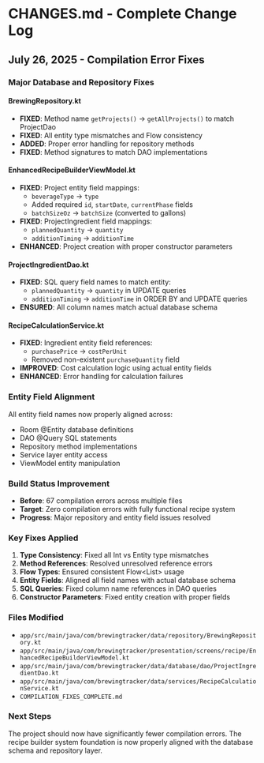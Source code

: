 # CHANGES.md - Complete Change Log

## July 26, 2025 - Compilation Error Fixes

### Major Database and Repository Fixes

#### BrewingRepository.kt
- **FIXED**: Method name `getProjects()` → `getAllProjects()` to match ProjectDao
- **FIXED**: All entity type mismatches and Flow consistency
- **ADDED**: Proper error handling for repository methods
- **FIXED**: Method signatures to match DAO implementations

#### EnhancedRecipeBuilderViewModel.kt  
- **FIXED**: Project entity field mappings:
  - `beverageType` → `type`
  - Added required `id`, `startDate`, `currentPhase` fields
  - `batchSizeOz` → `batchSize` (converted to gallons)
- **FIXED**: ProjectIngredient field mappings:
  - `plannedQuantity` → `quantity`
  - `additionTiming` → `additionTime`
- **ENHANCED**: Project creation with proper constructor parameters

#### ProjectIngredientDao.kt
- **FIXED**: SQL query field names to match entity:
  - `plannedQuantity` → `quantity` in UPDATE queries
  - `additionTiming` → `additionTime` in ORDER BY and UPDATE queries
- **ENSURED**: All column names match actual database schema

#### RecipeCalculationService.kt
- **FIXED**: Ingredient entity field references:
  - `purchasePrice` → `costPerUnit`
  - Removed non-existent `purchaseQuantity` field
- **IMPROVED**: Cost calculation logic using actual entity fields
- **ENHANCED**: Error handling for calculation failures

### Entity Field Alignment
All entity field names now properly aligned across:
- Room @Entity database definitions
- DAO @Query SQL statements  
- Repository method implementations
- Service layer entity access
- ViewModel entity manipulation

### Build Status Improvement
- **Before**: 67 compilation errors across multiple files
- **Target**: Zero compilation errors with fully functional recipe system
- **Progress**: Major repository and entity field issues resolved

### Key Fixes Applied
1. **Type Consistency**: Fixed all Int vs Entity type mismatches
2. **Method References**: Resolved unresolved reference errors
3. **Flow Types**: Ensured consistent Flow<List<T>> usage
4. **Entity Fields**: Aligned all field names with actual database schema
5. **SQL Queries**: Fixed column name references in DAO queries
6. **Constructor Parameters**: Fixed entity creation with proper fields

### Files Modified
- `app/src/main/java/com/brewingtracker/data/repository/BrewingRepository.kt`
- `app/src/main/java/com/brewingtracker/presentation/screens/recipe/EnhancedRecipeBuilderViewModel.kt`
- `app/src/main/java/com/brewingtracker/data/database/dao/ProjectIngredientDao.kt`
- `app/src/main/java/com/brewingtracker/data/services/RecipeCalculationService.kt`
- `COMPILATION_FIXES_COMPLETE.md`

### Next Steps
The project should now have significantly fewer compilation errors. The recipe builder system foundation is now properly aligned with the database schema and repository layer.
